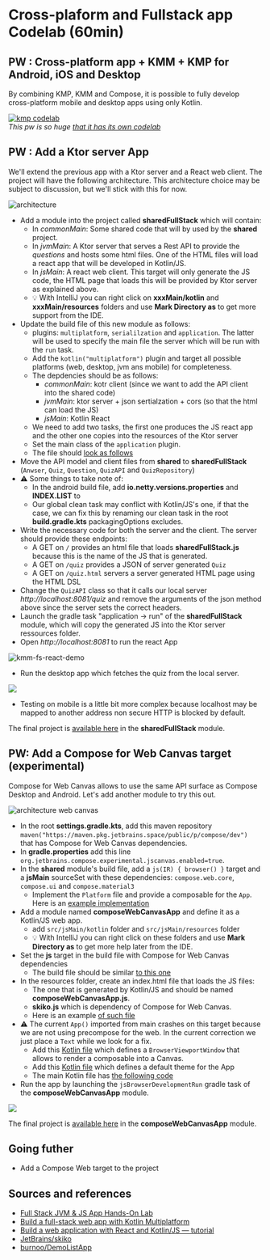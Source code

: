 # Cross-plaform and Fullstack app Codelab (60min)

## PW : Cross-platform app + KMM + KMP for Android, iOS and Desktop

By combining KMP, KMM and Compose, it is possible to fully develop cross-platform mobile and desktop apps using only Kotlin.

[![kmp codelab](../../assets/kmp_codelab.png)](https://worldline.github.io/learning-kotlin-multiplatform/)  
*This pw is so huge [that it has its own codelab](https://worldline.github.io/learning-kotlin-multiplatform/)*

## PW : Add a Ktor server App

We'll extend the previous app with a Ktor server and a React web client.
The project will have the following architecture.
This architecture choice may be subject to discussion, but we'll stick with this for now.

![architecture](../../assets/fs-kmp-architecture.drawio.svg)

- Add a module into the project called **sharedFullStack** which will contain:
  - In _commonMain_: Some shared code that will by used by the **shared** project.
  - In _jvmMain_: A Ktor server that serves a Rest API to provide the _questions_ and hosts some html files. One of the HTML files will load a react app that will be developed in Kotlin/JS.
  - In _jsMain_: A react web client. This target will only generate the JS code, the HTML page that loads this will be provided by Ktor server as explained above.
  - 💡 With IntelliJ you can right click on **xxxMain/kotlin** and **xxxMain/resources** folders and use **Mark Directory as** to get more support from the IDE.
- Update the build file of this new module as follows:
  - plugins: `multiplatform`, `serialilzation` and `application`. The latter will be used to specify the main file the server which will be run with the `run` task.
  - Add the `kotlin("multiplatform")` plugin and target all possible platforms (web, desktop, jvm ans mobile) for completeness.
  - The depdencies should be as follows:
    - _commonMain_: kotr client (since we want to add the API client into the shared code)
    - _jvmMain_: ktor server + json sertialzation + cors (so that the html can load the JS)
    - _jsMain_: Kotlin React
  - We need to add two tasks, the first one produces the JS react app and the other one copies into the resources of the Ktor server
  - Set the main class of the `application` plugin.
  - The file should [look as follows](https://github.com/worldline/learning-kotlin/blob/main/material/kmm-fullstack-demo/sharedFullStack/build.gradle.kts)
- Move the API model and client files from **shared** to **sharedFullStack** (`Anwser`, `Quiz`, `Question`, `QuizAPI` and `QuizRepository`)
- ⚠️ Some things to take note of:
  - In the android build file, add **io.netty.versions.properties** and **INDEX.LIST** to
  - Our global clean task may conflict with Kotlin/JS's one, if that the case, we can fix this by renaming our clean task in the root **build.gradle.kts**
    packagingOptions excludes.
- Write the necessary code for both the server and the client. The server should provide these endpoints:
  - A GET on `/` provides an html file that loads **sharedFullStack.js** because this is the name of the JS that is generated.
  - A GET on `/quiz` provides a JSON of server generated `Quiz`
  - A GET on `/quiz.html` servers a server generated HTML page using the HTML DSL
- Change the `QuizAPI` class so that it calls our local server _http://localhost:8081/quiz_ and remove the arguments of the json method above since the server sets the correct headers.
- Launch the gradle task "application -> run" of the **sharedFullStack** module, which will copy the generated JS into the Ktor server ressources folder.
- Open _http://localhost:8081_ to run the react App

![kmm-fs-react-demo](../../assets/kmm-fs-react-demo.png)

- Run the desktop app which fetches the quiz from the local server.

![](../../assets/kmp-fs-desktop-local-ktor.png)

- Testing on mobile is a little bit more complex because localhost may be mapped to another address non secure HTTP is blocked by default.

The final project is [available here](https://github.com/worldline/learning-kotlin/tree/main/material/kmm-fullstack-demo) in the **sharedFullStack** module.

## PW: Add a Compose for Web Canvas target (experimental)

Compose for Web Canvas allows to use the same API surface as Compose Desktop and Android.
Let's add another module to try this out.

![architecture web canvas](../../assets/fs-kmp-webcanvas-architecture.drawio.svg)

- In the root **settings.gradle.kts**, add this maven repository `maven("https://maven.pkg.jetbrains.space/public/p/compose/dev")` that has Compose for Web Canvas dependencies.
- In **gradle.properties** add this line `org.jetbrains.compose.experimental.jscanvas.enabled=true`.
- In the **shared** module's build file, add a `js(IR) { browser() }` target and a **jsMain** sourceSet with these dependencies: `compose.web.core`, `compose.ui` and `compose.material3`
  - Implement the `Platform` file and provide a composable for the `App`. Here is an [example implementation](https://github.com/worldline/learning-kotlin/tree/main/material/kmm-fullstack-demo/shared/src/jsMain/kotlin/com/devoxxfr2023/km)
- Add a module named **composeWebCanvasApp** and define it as a Kotlin/JS web app.
  - add `src/jsMain/kotlin` folder and `src/jsMain/resources` folder
  - 💡 With IntelliJ you can right click on these folders and use **Mark Directory as** to get more help later from the IDE.
- Set the **js** target in the build file with Compose for Web Canvas dependencies
  - The build file should be similar [to this one](https://github.com/worldline/learning-kotlin/blob/main/material/kmm-fullstack-demo/composeWebCanvasApp/build.gradle.kts)
- In the resources folder, create an index.html file that loads the JS files:
  - The one that is generated by Kotlin/JS and should be named **composeWebCanvasApp.js**.
  - **skiko.js** which is dependency of Compose for Web Canvas.
  - Here is an example [of such file](https://github.com/worldline/learning-kotlin/blob/main/material/kmm-fullstack-demo/composeWebCanvasApp/src/jsMain/resources/index.html)
- ⚠️ The current `App()` imported from main crashes on this target because we are not using precompose for the web. In the current correction we just place a `Text` while we look for a fix.
  - Add this [Kotlin file](https://github.com/worldline/learning-kotlin/blob/main/material/kmm-fullstack-demo/composeWebCanvasApp/src/jsMain/kotlin/tech/worldline/demo/BrowserViewportWindow.kt) which defines a `BrowserViewportWindow` that allows to render a composable into a Canvas.
  - Add this [Kotlin file](https://github.com/worldline/learning-kotlin/blob/main/material/kmm-fullstack-demo/composeWebCanvasApp/src/jsMain/kotlin/tech/worldline/demo/AppTheme.kt) which defines a default theme for the App
  - The main Kotlin file has [the following code](https://github.com/worldline/learning-kotlin/blob/main/material/kmm-fullstack-demo/composeWebCanvasApp/src/jsMain/kotlin/tech/worldline/demo/MainWeb.kt)
- Run the app by launching the `jsBrowserDevelopmentRun` gradle task of the **composeWebCanvasApp** module.

![](../../assets/compose-web-demo.png)

The final project is [available here](https://github.com/worldline/learning-kotlin/tree/main/material/kmm-fullstack-demo) in the **composeWebCanvasApp** module.

## Going futher

- Add a Compose Web target to the project

## Sources and references

- [Full Stack JVM & JS App Hands-On Lab](https://github.com/kotlin-hands-on/jvm-js-fullstack)
- [Build a full-stack web app with Kotlin Multiplatform](https://kotlinlang.org/docs/multiplatform-full-stack-app.html)
- [Build a web application with React and Kotlin/JS — tutorial](https://kotlinlang.org/docs/js-react.htm)
- [JetBrains/skiko](https://github.com/JetBrains/skiko)
- [burnoo/DemoListApp](https://github.com/burnoo/DemoListApp)

